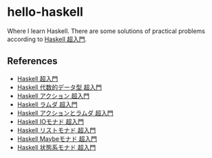 # hello-haskell

Where I learn Haskell.
There are some solutions of practical problems according to
[Haskell 超入門](http://qiita.com/7shi/items/145f1234f8ec2af923ef).

## References

* [Haskell 超入門](http://qiita.com/7shi/items/145f1234f8ec2af923ef)
* [Haskell 代数的データ型 超入門](http://qiita.com/7shi/items/1ce76bde464b4a55c143)
* [Haskell アクション 超入門](http://qiita.com/7shi/items/85afd7bbd5d6c4115ad6)
* [Haskell ラムダ 超入門](https://qiita.com/7shi/items/1345bf32003faff435cb)
* [Haskell アクションとラムダ 超入門](https://qiita.com/7shi/items/1345bf32003faff435cb)
* [Haskell IOモナド 超入門](https://qiita.com/7shi/items/d3d3492ddd90d47160f2)
* [Haskell リストモナド 超入門](https://qiita.com/7shi/items/deb19c4cba933590ffbf)
* [Haskell Maybeモナド 超入門](https://qiita.com/7shi/items/c7d7eec066af0fe0688d)
* [Haskell 状態系モナド 超入門](https://qiita.com/7shi/items/2e9bff5d88302de1a9e9)
